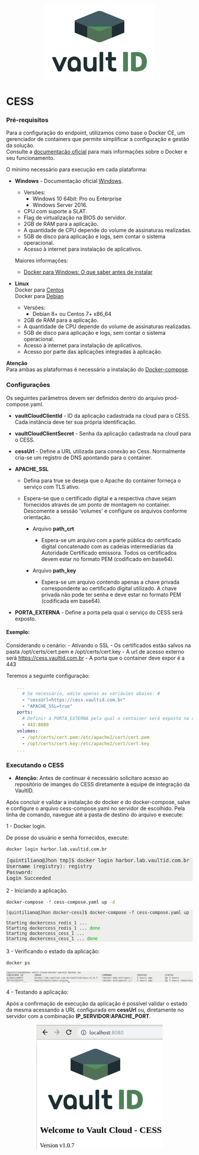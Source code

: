 <p align="center">
  <img src="/images/vaultID.png"/>
</p>

# CESS
### Pré-requisitos

Para a configuração do endpoint, utilizamos como base o Docker CE, um gerenciador de containers que permite simplificar a 
configuração e gestão da solução.   
Consulte a [documentação oficial](https://www.docker.com/) para mais informações sobre 
o Docker e seu funcionamento. 

O mínimo necessário para execução em cada plataforma: 

* **Windows** - Documentação oficial [Windows](https://docs.docker.com/docker-for-windows/). 
    - Versões:  
        - Windows 10 64bit: Pro ou Enterprise
        - Windows Server 2016.
    - CPU com suporte a SLAT.
    - Flag de virtualização na BIOS do servidor.    
    - 2GB de RAM para a aplicação.
	- A quantidade de CPU depende do volume de assinaturas realizadas.       
    - 5GB de disco para aplicação e logs, sem contar o sistema operacional.
	- Acesso à internet para instalação de aplicativos.	
	
    Maiores informações: 
    - [Docker para Windows: O que saber antes de instalar](https://docs.docker.com/docker-for-windows/install/#what-to-know-before-you-install)  
    	 
* **Linux**  
Docker para [Centos](https://docs.docker.com/v17.12/install/linux/docker-ce/centos/#install-docker-ce )  
Docker para [Debian](https://docs.docker.com/v17.12/install/linux/docker-ce/debian/#install-docker-ce)
    - Versões:
        - Debian 8+ ou Centos 7+ x86_64
    - 2GB de RAM para a aplicação.
    - A quantidade de CPU depende do volume de assinaturas realizadas.       
    - 5GB de disco para aplicação e logs, sem contar o sistema operacional.
    - Acesso à internet para instalação de aplicativos.
    - Acesso por parte das aplicações integradas à aplicação.
    

**Atenção**    
Para ambas as plataformas é necessário a instalação do [Docker-compose](https://docs.docker.com/compose/install/#install-compose).      
    
### Configurações

Os seguintes parâmetros devem ser definidos dentro do arquivo prod-compose.yaml.

* **vaultCloudClientId** - ID da aplicação cadastrada na cloud para o CESS. Cada instância deve ter sua própria identificação.

* **vaultCloudClientSecret** - Senha da aplicação cadastrada na cloud para o CESS.

* **cessUrl** - Define a URL utilizada para conexão ao Cess. Normalmente cria-se um registro de DNS apontando para o 
container.

* **APACHE_SSL** 
   - Defina para true se deseja que o Apache do container forneça o serviço com TLS ativo.  
   - Espera-se que o certificado digital e a respectiva chave sejam fornecidos através de um ponto de montagem no 
   container. Descomente a sessão 'volumes' e configure os arquivos conforme orientação.

        - Arquivo **path_crt** 
            - Espera-se um arquivo com a parte pública do certificado digital concatenado com as cadeias intermediárias 
            da Autoridade Certificado emissora. Todos os certificados devem estar no formato PEM (codificado em base64).

        - Arquivo **path_key** 
            - Espera-se um arquivo contendo apenas a chave privada correspondente ao certificado digital utilizado. 
            A chave privada não pode ter senha e deve estar no formato PEM (codificada em base64).

* **PORTA_EXTERNA** - Define a porta pela qual o serviço do CESS será exposto.

#### Exemplo:

Considerando o cenário:
    - Ativando o SSL
    - Os certificados estão salvos na pasta /opt/certs/cert.pem e /opt/certs/cert.key
    - A url de acesso externo será https://cess.vaultid.com.br
    - A porta que o container deve expor é a 443
    
Teremos a seguinte configuração:

```yaml
    ...
      # Se necessário, edite apenas as variávies abaixo: #
      - "cessUrl=https://cess.vaultid.com.br"
      - "APACHE_SSL=true"
    ports:
      # Definir a PORTA_EXTERNA pela qual o container será exposto na rede.
      - 443:8080
    volumes:
      - /opt/certs/cert.pem:/etc/apache2/cert/cert.pem
      - /opt/certs/cert.key:/etc/apache2/cert/cert.key
    ... 
```

### Executando o CESS

* **Atenção:** Antes de continuar é necessário solicitaro acesso ao repositório de imanges do CESS diretamente à equipe 
de integração da VaultID.
   
Após concluir e validar a instalação do docker e do docker-compose, salve e configure o arquivo cess-compose.yaml no servidor de escolhido.
Pela linha de comando, navegue até a pasta de destino do arquivo e execute:

1 - Docker login.  

De posse do usuário e senha fornecidos, execute:
```bash
docker login harbor.lab.vaultid.com.br
```

<p align="center">
  <img src="/images/login.png"/>
</p>

2 - Iniciando a aplicação.

```bash
docker-compose -f cess-compose.yaml up -d
```

<p align="center">
  <img src="/images/dockerup.png"/>
</p>

3 - Verificando o estado da aplicação:

```bash
docker ps 
```

<p align="center">
  <img src="/images/dockerps2.png"/>
</p>

4 - Testando a aplicação:

Após a confirmação de execução da aplicação é possível validar o estado da mesma acessando a URL configurada 
em **cessUrl** ou, diretamente no servidor com a combinação **IP_SERVIDOR:APACHE_PORT**. 

<p align="center">
  <img src="/images/teste.png"/>
</p>
